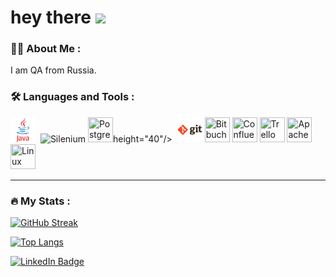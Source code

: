 <div id="badges" align="left">
  <h1>
  hey there
  <img src="https://media.giphy.com/media/hvRJCLFzcasrR4ia7z/giphy.gif" width="30px"/>
</h1>
</div>


### :man_technologist: About Me :
I am QA from Russia.
### :hammer_and_wrench: Languages and Tools :
<div>
  <img src="https://github.com/devicons/devicon/blob/master/icons/java/java-original-wordmark.svg" title="Java" alt="Java" width="40" height="40"/>&nbsp;  
 <img src="https://cdn.jsdelivr.net/gh/devicons/devicon/icons/selenium/selenium-original.svg"title="Silenium" alt="Silenium" width="40" height="40" />
  <img src="https://cdn.jsdelivr.net/gh/devicons/devicon/icons/postgresql/postgresql-original-wordmark.svg" title="PostgreSQL" **alt="PostgreSQL" width="40" height="40"/>height="40"/>&nbsp;
  <img src="https://github.com/devicons/devicon/blob/master/icons/git/git-original-wordmark.svg" title="Git" **alt="Git" width="40" height="40"/>
  <img src="https://cdn.jsdelivr.net/gh/devicons/devicon/icons/bitbucket/bitbucket-original-wordmark.svg" title="Bitbuchet" **alt="Bitbucket" width="40" height="40"/>
 <img src="https://cdn.jsdelivr.net/gh/devicons/devicon/icons/confluence/confluence-original-wordmark.svg" title="Confluence" **alt="Confluence" width="40" height="40"/>
  <img src="https://cdn.jsdelivr.net/gh/devicons/devicon/icons/trello/trello-plain-wordmark.svg" title="Trello" **alt="trello" width="40" height="40"/>    
  <img src="https://cdn.jsdelivr.net/gh/devicons/devicon/icons/apache/apache-original-wordmark.svg" title="Apache" **alt="Apache" width="40" height="40"/>
  <img src="https://cdn.jsdelivr.net/gh/devicons/devicon/icons/linux/linux-original.svg" title="Linux" **alt="Linux" width="40" height="40"/>
</div>

---

### :fire: My Stats :
[![GitHub Streak](http://github-readme-streak-stats.herokuapp.com?user=SkyRaider56&theme=dark&background=000000)](https://git.io/streak-stats)

[![Top Langs](https://github-readme-stats.vercel.app/api/top-langs/?username=SkyRaider56&layout=compact&theme=vision-friendly-dark)](https://github.com/anuraghazra/github-readme-stats)
<div id="badges" align="left">
  <a href="your-linkedin-URL">
  <img src="https://img.shields.io/badge/LinkedIn-blue?style=for-the-badge&logo=linkedin&logoColor=white" alt="LinkedIn Badge" width="100" height="60"/>
  </a>
</div>
<div id="badges" align="left">
<img src="https://komarev.com/ghpvc/?username=SkyRaider56" alt=""/>
</div>

<!--
**SkyRaider56/SkyRaider56** is a ✨ _special_ ✨ repository because its `README.md` (this file) appears on your GitHub profile.

Here are some ideas to get you started:

- 🔭 I’m currently working on ...
- 🌱 I’m currently learning ...
- 👯 I’m looking to collaborate on ...
- 🤔 I’m looking for help with ...
- 💬 Ask me about ...
- 📫 How to reach me: ...
- 😄 Pronouns: ...
- ⚡ Fun fact: ...
-->
